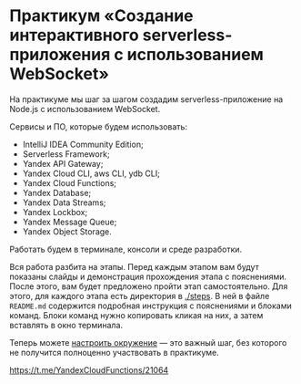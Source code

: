 # Практикум «Создание интерактивного serverless-приложения с использованием WebSocket»

На практикуме мы шаг за шагом создадим serverless-приложение на Node.js с использованием WebSocket.

Сервисы и ПО, которые будем использовать:

* IntelliJ IDEA Community Edition;
* Serverless Framework;
* Yandex API Gateway;
* Yandex Cloud CLI, aws CLI, ydb CLI;
* Yandex Cloud Functions;
* Yandex Database;
* Yandex Data Streams;
* Yandex Lockbox;
* Yandex Message Queue;
* Yandex Object Storage.

Работать будем в терминале, консоли и среде разработки. 

Вся работа разбита на этапы. Перед каждым этапом вам будут показаны слайды и демонстрация прохождения этапа с
пояснениями. После этого, вам будет предложено пройти этап самостоятельно. Для этого, для каждого этапа есть директория
в [./steps](./steps). В ней в файле `README.md` содержится подробная инструкция с пояснениями и блоками команд. Блоки
команд нужно копировать кликая на них, а затем вставлять в окно терминала.

Теперь можете [настроить окружение](./steps/0-init/README.md) — это важный шаг, 
без которого не получится полноценно участвовать в практикуме.


https://t.me/YandexCloudFunctions/21064


